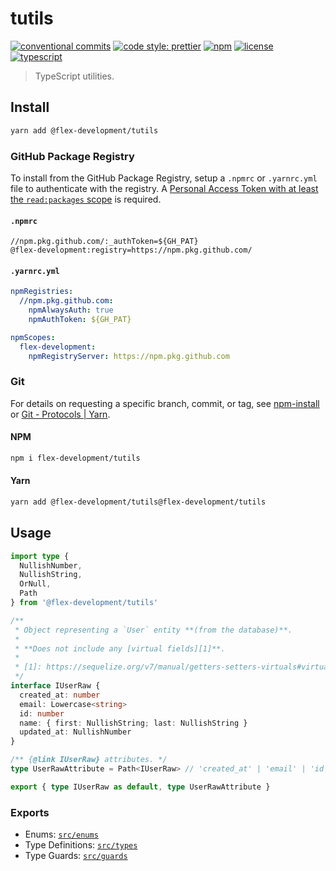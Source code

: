 # tutils

[![conventional commits](https://img.shields.io/badge/conventional%20commits-1.0.0-yellow.svg)](https://conventionalcommits.org)
[![code style: prettier](https://img.shields.io/badge/code_style-prettier-ff69b4.svg)](https://github.com/prettier/prettier)
[![npm](https://img.shields.io/npm/v/@flex-development/tutils.svg)](https://npmjs.com/package/@flex-development/tutils)
[![license](https://img.shields.io/github/license/flex-development/tutils.svg)](LICENSE.md)
[![typescript](https://badgen.net/badge/-/typescript?color=2a72bc&icon=typescript&label)](https://typescriptlang.org)

> TypeScript utilities.

## Install

```sh
yarn add @flex-development/tutils
```

### GitHub Package Registry

To install from the GitHub Package Registry, setup a `.npmrc` or `.yarnrc.yml`
file to authenticate with the registry. A [Personal Access Token with at least
the `read:packages` scope][1] is required.

#### `.npmrc`

```utf-8
//npm.pkg.github.com/:_authToken=${GH_PAT}
@flex-development:registry=https://npm.pkg.github.com/
```

#### `.yarnrc.yml`

```yaml
npmRegistries:
  //npm.pkg.github.com:
    npmAlwaysAuth: true
    npmAuthToken: ${GH_PAT}

npmScopes:
  flex-development:
    npmRegistryServer: https://npm.pkg.github.com
```

### Git

For details on requesting a specific branch, commit, or tag, see
[npm-install][2] or [Git - Protocols | Yarn][3].

#### NPM

```sh
npm i flex-development/tutils
```

#### Yarn

```sh
yarn add @flex-development/tutils@flex-development/tutils
```

## Usage

```typescript
import type {
  NullishNumber,
  NullishString,
  OrNull,
  Path
} from '@flex-development/tutils'

/**
 * Object representing a `User` entity **(from the database)**.
 *
 * **Does not include any [virtual fields][1]**.
 *
 * [1]: https://sequelize.org/v7/manual/getters-setters-virtuals#virtual-fields
 */
interface IUserRaw {
  created_at: number
  email: Lowercase<string>
  id: number
  name: { first: NullishString; last: NullishString }
  updated_at: NullishNumber
}

/** {@link IUserRaw} attributes. */
type UserRawAttribute = Path<IUserRaw> // 'created_at' | 'email' | 'id' | 'name' | 'name.first' | 'name.last' | 'updated_at'

export { type IUserRaw as default, type UserRawAttribute }
```

### Exports

- Enums: [`src/enums`](src/enums/index.ts)
- Type Definitions: [`src/types`](src/types/index.ts)
- Type Guards: [`src/guards`](src/guards/index.ts)

[1]:
  https://docs.github.com/en/packages/learn-github-packages/about-permissions-for-github-packages#about-scopes-and-permissions-for-package-registries
[2]: https://docs.npmjs.com/cli/v8/commands/npm-install#description
[3]: https://yarnpkg.com/features/protocols#git
